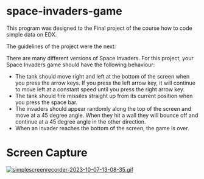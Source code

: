 # space-invaders-game

This program was designed to the Final project of the course how to code simple data on EDX.

The guidelines of the project were the next:

There are many different versions of Space Invaders. For this project, your Space Invaders game should have the following behaviour:

- The tank should move right and left at the bottom of the screen when you press the arrow keys. If you press the left arrow key, it will continue to move left at a constant speed until you press the right arrow key.
- The tank should fire missiles straight up from its current position when you press the space bar.
- The invaders should appear randomly along the top of the screen and move at a 45 degree angle. When they hit a wall they will bounce off and continue at a 45 degree angle in the other direction.
- When an invader reaches the bottom of the screen, the game is over. 

# Screen Capture
  [![simplescreenrecorder-2023-10-07-13-08-35.gif](https://i.postimg.cc/bNwd32VN/simplescreenrecorder-2023-10-07-13-08-35.gif)](https://postimg.cc/14b9z4ZL)

